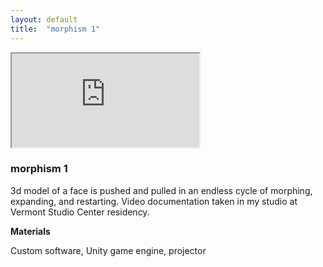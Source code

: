 ```yaml
---
layout: default
title:  "morphism 1"
---
```


<div class="right">
  <div class="row">
      <!-- 16:9 aspect ratio -->
      <div class="embed-responsive embed-responsive-16by9">
        <iframe class="embed-responsive-item" src="https://player.vimeo.com/video/304935367" webkitallowfullscreen mozallowfullscreen allowfullscreen></iframe>
      </div>
  </div>

  <h3 align="left">morphism 1</h3>
  <p>3d model of a face is pushed and pulled in an endless cycle of morphing, expanding, and restarting. Video documentation taken in my studio at Vermont Studio Center residency.</p>
  <b>Materials</b>
  <p>Custom software, Unity game engine, projector</p>
</div>
